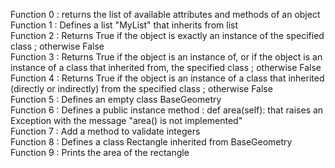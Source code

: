 Function 0 : returns the list of available attributes and methods of an object  
Function 1 : Defines a list "MyList" that inherits from list  
Function 2 : Returns True if the object is exactly an instance of the specified class ; otherwise False  
Function 3 : Returns True if the object is an instance of, or if the object is an instance of a class that inherited from, the specified class ; otherwise False  
Function 4 : Returns True if the object is an instance of a class that inherited (directly or indirectly) from the specified class ; otherwise False  
Function 5 : Defines an empty class BaseGeometry  
Function 6 : Defines a public instance method : def area(self): that raises an Exception with the message "area() is not implemented"  
Function 7 : Add a method to validate integers  
Function 8 : Defines a class Rectangle inherited from BaseGeometry  
Function 9 : Prints the area of the rectangle  
